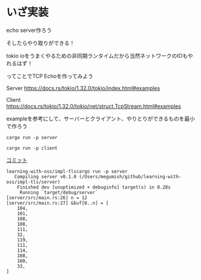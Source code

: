 # いざ実装

echo server作ろう

そしたらやり取りができる！

tokio
ioをうまくやるための非同期ランタイムだから当然ネットワークのIOもやれるはず！

ってことでTCP Echoを作ってみよう

Server
https://docs.rs/tokio/1.32.0/tokio/index.html#examples

Client
https://docs.rs/tokio/1.32.0/tokio/net/struct.TcpStream.html#examples


exampleを参考にして、サーバーとクライアント、やりとりができるものを最小で作ろう

```
cargo run -p server

cargo run -p client
```

[コミット](https://github.com/quantum-box/learning-with-oss/commit/22d49ec482805b937474e973ec74a8b5e623250c)

```
learning-with-oss/impl-tlscargo run -p server
   Compiling server v0.1.0 (/Users/megumish/github/learning-with-oss/impl-tls/server)
    Finished dev [unoptimized + debuginfo] target(s) in 0.28s
     Running `target/debug/server`
[server/src/main.rs:26] n = 12
[server/src/main.rs:27] &buf[0..n] = [
    104,
    101,
    108,
    108,
    111,
    32,
    119,
    111,
    114,
    108,
    100,
    33,
]
```


